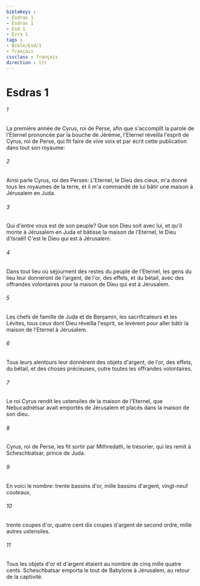```yaml
---
bibleKeys : 
- Esdras 1
- Esdras 1
- Esd 1
- Ezra 1
tags : 
- Bible/Esd/1
- français
cssclass : français
direction : ltr
---
```


# Esdras 1

###### 1
La première année de Cyrus, roi de Perse, afin que s'accomplît la parole de l'Eternel prononcée par la bouche de Jérémie, l'Eternel réveilla l'esprit de Cyrus, roi de Perse, qui fit faire de vive voix et par écrit cette publication dans tout son royaume:
###### 2
Ainsi parle Cyrus, roi des Perses: L'Eternel, le Dieu des cieux, m'a donné tous les royaumes de la terre, et il m'a commandé de lui bâtir une maison à Jérusalem en Juda.
###### 3
Qui d'entre vous est de son peuple? Que son Dieu soit avec lui, et qu'il monte à Jérusalem en Juda et bâtisse la maison de l'Eternel, le Dieu d'Israël! C'est le Dieu qui est à Jérusalem.
###### 4
Dans tout lieu où séjournent des restes du peuple de l'Eternel, les gens du lieu leur donneront de l'argent, de l'or, des effets, et du bétail, avec des offrandes volontaires pour la maison de Dieu qui est à Jérusalem.
###### 5
Les chefs de famille de Juda et de Benjamin, les sacrificateurs et les Lévites, tous ceux dont Dieu réveilla l'esprit, se levèrent pour aller bâtir la maison de l'Eternel à Jérusalem.
###### 6
Tous leurs alentours leur donnèrent des objets d'argent, de l'or, des effets, du bétail, et des choses précieuses, outre toutes les offrandes volontaires.
###### 7
Le roi Cyrus rendit les ustensiles de la maison de l'Eternel, que Nebucadnetsar avait emportés de Jérusalem et placés dans la maison de son dieu.
###### 8
Cyrus, roi de Perse, les fit sortir par Mithredath, le trésorier, qui les remit à Scheschbatsar, prince de Juda.
###### 9
En voici le nombre: trente bassins d'or, mille bassins d'argent, vingt-neuf couteaux,
###### 10
trente coupes d'or, quatre cent dix coupes d'argent de second ordre, mille autres ustensiles.
###### 11
Tous les objets d'or et d'argent étaient au nombre de cinq mille quatre cents. Scheschbatsar emporta le tout de Babylone à Jérusalem, au retour de la captivité.
